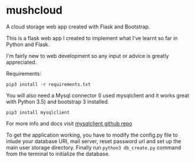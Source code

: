 # mushcloud
A cloud storage web app created with Flask and Bootstrap.

This is a flask web app I created to implement what I've learnt so far in Python and Flask.

I'm fairly new to web development so any input or advice is greatly appreciated.


Requirements:

`pip3 install -r requirements.txt`

You will also need a Mysql connector (I used mysqlclient and it works great with Python 3.5) and bootstrap 3 installed.

`pip3 install mysqlclient`

For more info and docs visit [mysqlclient github repo](https://github.com/PyMySQL/mysqlclient-python)


To get the application working, you have to modify the config.py file to inlude your database URI, mail server, reset password url and set up the main user storage directory. Finally run `python3 db_create.py` command from the terminal to initialize the database.
